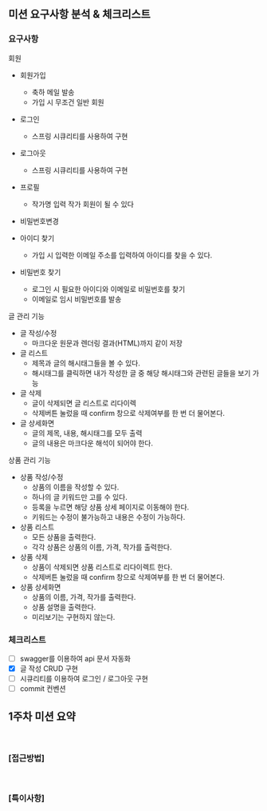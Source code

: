 ## 미션 요구사항 분석 & 체크리스트
### 요구사항

회원
- 회원가입
  - 축하 메일 발송
  - 가입 시 무조건 일반 회원

- 로그인
  - 스프링 시큐리티를 사용하여 구현

- 로그아웃
  - 스프링 시큐리티를 사용하여 구현

- 프로필
  - 작가명 입력 작가 회원이 될 수 있다

- 비밀번호변경

- 아이디 찾기
    - 가입 시 입력한 이메일 주소를 입력하여 아이디를 찾을 수 있다.
- 비밀번호 찾기
    - 로그인 시 필요한 아이디와 이메일로 비밀번호를 찾기
    - 이메일로 임시 비밀번호를 발송

글 관리 기능
- 글 작성/수정
    - 마크다운 원문과 렌더링 결과(HTML)까지 같이 저장
- 글 리스트
    - 제목과 글의 해시태그들을 볼 수 있다.
    - 해시태그를 클릭하면 내가 작성한 글 중 해당 해시태그와 관련된 글들을 보기 가능
- 글 삭제
    - 글이 삭제되면 글 리스트로 리다이렉
    - 삭제버튼 눌렀을 때 confirm 창으로 삭제여부를 한 번 더 물어본다.
- 글 상세화면
    - 글의 제목, 내용, 해시태그를 모두 출력
    - 글의 내용은 마크다운 해석이 되어야 한다.

상품 관리 기능

- 상품 작성/수정
    - 상품의 이름을 작성할 수 있다.
    - 하나의 글 키워드만 고를 수 있다.
    - 등록을 누르면 해당 상품 상세 페이지로 이동해야 한다.
    - 키워드는 수정이 불가능하고 내용은 수정이 가능하다.
- 상품 리스트
    - 모든 상품을 출력한다.
    - 각각 상품은 상품의 이름, 가격, 작가를 출력한다.
- 상품 삭제
    - 상품이 삭제되면 상품 리스트로 리다이렉트 한다.
    - 삭제버튼 눌렀을 때 confirm 창으로 삭제여부를 한 번 더 물어본다.
- 상품 상세화면
    - 상품의 이름, 가격, 작가를 출력한다.
    - 상품 설명을 출력한다.
    - 미리보기는 구현하지 않는다.

### 체크리스트

- [ ] swagger를 이용하여 api 문서 자동화
- [X] 글 작성 CRUD 구현
- [ ] 시큐리티를 이용하여 로그인 / 로그아웃 구현
- [ ] commit 컨벤션

## 1주차 미션 요약

<br>


### [접근방법]



<br>

### [특이사항]